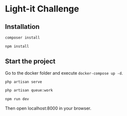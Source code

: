 # Light-it Challenge

## Installation

```bash
composer install
```

```bash
npm install
```

## Start the project

Go to the docker folder and execute `docker-compose up -d`.

```bash
php artisan serve
```

```bash
php artisan queue:work
```

```bash
npm run dev
```

Then open localhost:8000 in your browser.
